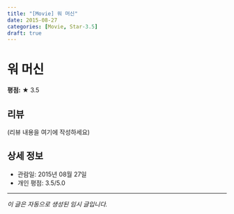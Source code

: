 ```yaml
---
title: "[Movie] 워 머신"
date: 2015-08-27
categories: [Movie, Star-3.5]
draft: true
---
```


# 워 머신

**평점:** ★ 3.5

## 리뷰

(리뷰 내용을 여기에 작성하세요)

## 상세 정보

- 관람일: 2015년 08월 27일
- 개인 평점: 3.5/5.0

---

*이 글은 자동으로 생성된 임시 글입니다.*

